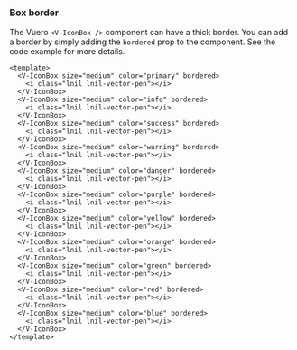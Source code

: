 ### Box border

The Vuero `<V-IconBox />` component can have a thick border.
You can add a border by simply adding the `bordered` prop to the component.
See the code example for more details.

<!--code-->

```vue
<template>
  <V-IconBox size="medium" color="primary" bordered>
    <i class="lnil lnil-vector-pen"></i>
  </V-IconBox>
  <V-IconBox size="medium" color="info" bordered>
    <i class="lnil lnil-vector-pen"></i>
  </V-IconBox>
  <V-IconBox size="medium" color="success" bordered>
    <i class="lnil lnil-vector-pen"></i>
  </V-IconBox>
  <V-IconBox size="medium" color="warning" bordered>
    <i class="lnil lnil-vector-pen"></i>
  </V-IconBox>
  <V-IconBox size="medium" color="danger" bordered>
    <i class="lnil lnil-vector-pen"></i>
  </V-IconBox>
  <V-IconBox size="medium" color="purple" bordered>
    <i class="lnil lnil-vector-pen"></i>
  </V-IconBox>
  <V-IconBox size="medium" color="yellow" bordered>
    <i class="lnil lnil-vector-pen"></i>
  </V-IconBox>
  <V-IconBox size="medium" color="orange" bordered>
    <i class="lnil lnil-vector-pen"></i>
  </V-IconBox>
  <V-IconBox size="medium" color="green" bordered>
    <i class="lnil lnil-vector-pen"></i>
  </V-IconBox>
  <V-IconBox size="medium" color="red" bordered>
    <i class="lnil lnil-vector-pen"></i>
  </V-IconBox>
  <V-IconBox size="medium" color="blue" bordered>
    <i class="lnil lnil-vector-pen"></i>
  </V-IconBox>
</template>
```

<!--/code-->

<!--example-->

<div class="icon-boxes">
    <V-IconBox size="medium" color="primary" bordered>
        <i class="lnil lnil-vector-pen"></i>
    </V-IconBox>
    <V-IconBox size="medium" color="info" bordered>
        <i class="lnil lnil-vector-pen"></i>
    </V-IconBox>
    <V-IconBox size="medium" color="success" bordered>
        <i class="lnil lnil-vector-pen"></i>
    </V-IconBox>
    <V-IconBox size="medium" color="warning" bordered>
        <i class="lnil lnil-vector-pen"></i>
    </V-IconBox>
    <V-IconBox size="medium" color="danger" bordered>
        <i class="lnil lnil-vector-pen"></i>
    </V-IconBox>
    <V-IconBox size="medium" color="purple" bordered>
        <i class="lnil lnil-vector-pen"></i>
    </V-IconBox>
    <V-IconBox size="medium" color="yellow" bordered>
        <i class="lnil lnil-vector-pen"></i>
    </V-IconBox>
    <V-IconBox size="medium" color="orange" bordered>
        <i class="lnil lnil-vector-pen"></i>
    </V-IconBox>
    <V-IconBox size="medium" color="green" bordered>
        <i class="lnil lnil-vector-pen"></i>
    </V-IconBox>
    <V-IconBox size="medium" color="red" bordered>
        <i class="lnil lnil-vector-pen"></i>
    </V-IconBox>
    <V-IconBox size="medium" color="blue" bordered>
        <i class="lnil lnil-vector-pen"></i>
    </V-IconBox>
</div>

<!--/example-->

